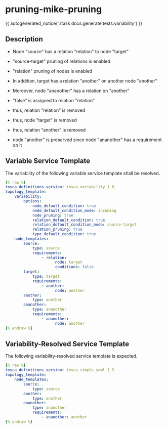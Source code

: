 # pruning-mike-pruning

{{ autogenerated_notice('./task docs:generate:tests:variability') }}

## Description

- Node "source" has a relation "relation" to node "target"
- "source-target" pruning of relations is enabled
- "relation" pruning of nodes is enabled

- In addition, target has a relation "another" on another node "another"
- Moreover, node "ananother" has a relation on "another"

- "false" is assigned to relation "relation"
- thus, relation "relation" is removed
- thus, node "target" is removed 
- thus, relation "another" is removed

- node "another" is preserved since node "ananother" has a requirement on it


## Variable Service Template

The variability of the following variable service template shall be resolved.

```yaml linenums="1"
{% raw %}
tosca_definitions_version: tosca_variability_1_0
topology_template:
    variability:
        options:
            node_default_condition: true
            node_default_condition_mode: incoming
            node_pruning: true
            relation_default_condition: true
            relation_default_condition_mode: source-target
            relation_pruning: true
            type_default_condition: true
    node_templates:
        source:
            type: source
            requirements:
                - relation:
                      node: target
                      conditions: false
        target:
            type: target
            requirements:
                - another:
                      node: another
        another:
            type: another
        ananother:
            type: ananother
            requirements:
                - ananother:
                      node: another
{% endraw %}
```




## Variability-Resolved Service Template

The following variability-resolved service template is expected.

```yaml linenums="1"
{% raw %}
tosca_definitions_version: tosca_simple_yaml_1_3
topology_template:
    node_templates:
        source:
            type: source
        another:
            type: another
        ananother:
            type: ananother
            requirements:
                - ananother: another
{% endraw %}
```


